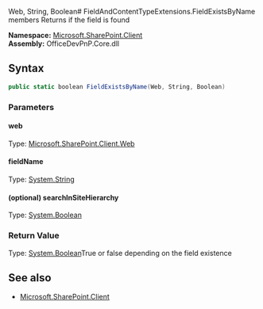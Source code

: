 Web, String, Boolean# FieldAndContentTypeExtensions.FieldExistsByName members
Returns if the field is found  

**Namespace:** [Microsoft.SharePoint.Client](Microsoft.SharePoint.Client.md)  
**Assembly:** OfficeDevPnP.Core.dll  
## Syntax
```C#
public static boolean FieldExistsByName(Web, String, Boolean)
```
### Parameters
#### web
Type: [Microsoft.SharePoint.Client.Web](Microsoft.SharePoint.Client.Web.md) 
#### 
#### fieldName
Type: [System.String](System.String.md) 
#### 
#### (optional) searchInSiteHierarchy
Type: [System.Boolean](System.Boolean.md) 
#### 
### Return Value
Type: [System.Boolean](System.Boolean.md)True or false depending on the field existence
## See also
- [Microsoft.SharePoint.Client](Microsoft.SharePoint.Client.md)
